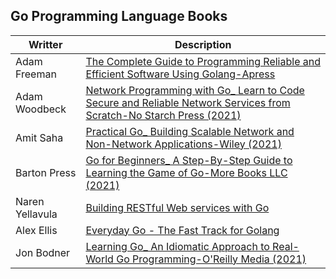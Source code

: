## Go Programming Language Books

| Writter | Description |
| --- | --- |
| Adam Freeman | [The Complete Guide to Programming Reliable and Efficient Software Using Golang-Apress](https://github.com/irezaul/go-life/blob/main/books/Adam%20Freeman%20-%20Pro%20Go_%20The%20Complete%20Guide%20to%20Programming%20Reliable%20and%20Efficient%20Software%20Using%20Golang-Apress.pdf) |
| Adam Woodbeck | [Network Programming with Go_ Learn to Code Secure and Reliable Network Services from Scratch-No Starch Press (2021)](https://github.com/irezaul/go-life/blob/main/books/Adam%20Woodbeck%20-%20Network%20Programming%20with%20Go_%20Learn%20to%20Code%20Secure%20and%20Reliable%20Network%20Services%20from%20Scratch-No%20Starch%20Press%20(2021).pdf) |
| Amit Saha | [Practical Go_ Building Scalable Network and Non-Network Applications-Wiley (2021)](https://github.com/irezaul/go-life/blob/main/books/Amit%20Saha%20-%20Practical%20Go_%20Building%20Scalable%20Network%20and%20Non-Network%20Applications-Wiley%20(2021).pdf) |
| Barton Press | [Go for Beginners_ A Step-By-Step Guide to Learning the Game of Go-More Books LLC (2021)](https://github.com/irezaul/go-life/blob/main/books/Barton%20Press%20-%20Go%20for%20Beginners_%20A%20Step-By-Step%20Guide%20to%20Learning%20the%20Game%20of%20Go-More%20Books%20LLC%20(2021).pdf) |
| Naren Yellavula | [Building RESTful Web services with Go](https://github.com/irezaul/go-life/blob/main/books/Building%20RESTful%20Web%20services%20with%20Go.pdf) |
| Alex Ellis | [Everyday Go - The Fast Track for Golang](https://github.com/irezaul/go-life/blob/main/books/Everyday%20Go%20-%20The%20Fast%20Track%20for%20Golang%20by%20Alex%20Ellis.pdf) |
| Jon Bodner | [Learning Go_ An Idiomatic Approach to Real-World Go Programming-O'Reilly Media (2021)](https://github.com/irezaul/go-life/blob/main/books/Jon%20Bodner%20-%20Learning%20Go_%20An%20Idiomatic%20Approach%20to%20Real-World%20Go%20Programming-O'Reilly%20Media%20(2021).pdf) |



 
  
